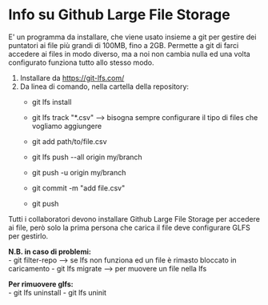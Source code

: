 # Info su Github Large File Storage
E' un programma da installare, che viene usato insieme a git per gestire dei puntatori ai file più grandi di 100MB, fino a 2GB. Permette a git di farci accedere ai files in modo diverso, ma a noi non cambia nulla ed una volta configurato funziona tutto allo stesso modo.

1) Installare da https://git-lfs.com/
1) Da linea di comando, nella cartella della repository:
    * git lfs install
    * git lfs track "*.csv" --> bisogna sempre configurare il tipo di files che vogliamo aggiungere

    * git add path/to/file.csv
    * git lfs push --all origin my/branch
    * git push -u origin my/branch

    * git commit -m "add file.csv"
    * git push

Tutti i collaboratori devono installare Github Large File Storage per accedere ai file, 
però solo la prima persona che carica il file deve configurare GLFS per gestirlo.

**N.B. in caso di problemi:**  
    - git filter-repo --> se lfs non funziona ed un file è rimasto bloccato in caricamento
    - git lfs migrate --> per muovere un file nella lfs

**Per rimuovere glfs:**  
    - git lfs uninstall
    - git lfs uninit